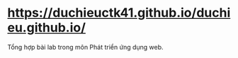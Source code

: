 # https://duchieuctk41.github.io/duchieu.github.io/
Tổng hợp bài lab trong môn Phát triển ứng dụng web.

